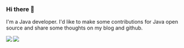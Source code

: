 ### Hi there 🍨

I'm a Java developer. I'd like to make some contributions for Java open source and share some thoughts on my blog and github.
<!--
<img align="left" src="https://github-readme-stats.vercel.app/api?username=shiyindaxiaojie&count_private=true&show_icons=true&orgs=" /> 
<img src="https://github-readme-stats.vercel.app/api/top-langs/?username=shiyindaxiaojie&orgs=&hide=css,shell,batchfile,javascript,xml" />
-->
<img align="left" src="https://raw.staticdn.net/shiyindaxiaojie/github-stats/master/generated/overview.svg#gh-light-mode-only" /> 
<img src="https://raw.staticdn.net/shiyindaxiaojie/github-stats/master/generated/languages.svg#gh-light-mode-only" /> 
